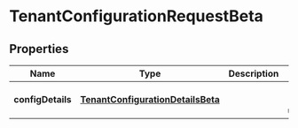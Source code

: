 # TenantConfigurationRequestBeta

## Properties

Name | Type | Description | Notes
------------ | ------------- | ------------- | -------------
**configDetails** | [**TenantConfigurationDetailsBeta**](TenantConfigurationDetailsBeta.md) |  | [optional] [default to undefined]

